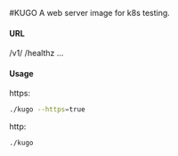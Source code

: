 #KUGO
A web server image for k8s testing.

#### URL
/v1/
/healthz
...

#### Usage
https:
```bash
./kugo --https=true
```

http:
```bash
./kugo
```
